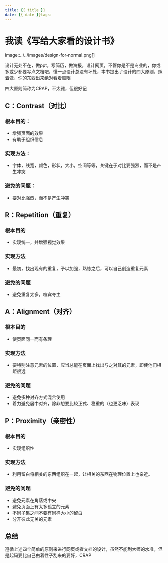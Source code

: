 ```yaml
---
title: {{ title }}
date: {{ date }}tags:
---
```

# 我读《写给大家看的设计书》

image::../../images/design-for-normal.png[]

设计无处不在，做ppt，写简历，做海报，设计网页，不管你是不是专业的，你或多或少都要写点文档吧，懂一点设计总没有坏处，本书提出了设计的四大原则，照着做，你的东西出来绝对看着顺眼

四大原则简称为CRAP，不太雅，但很好记

## C：Contrast（对比）

### 根本目的：

* 增强页面的效果
* 有助于组织信息

### 实现方法：

* 字体，线宽，颜色，形状，大小，空间等等，关键在于对比要强烈，而不是产生冲突

### 避免的问题：

* 要对比强烈，而不是产生冲突

## R：Repetition（重复）

### 根本目的

* 实现统一，并增强视觉效果

### 实现方法

* 最初，找出现有的重复，予以加强，熟练之后，可以自己创造重复元素

### 避免的问题

* 避免重复太多，喧宾夺主

## A：Alignment（对齐）

### 根本目的

* 使页面同一而有条理

### 实现方法

* 要特别注意元素的位置，应当总能在页面上找出与之对其的元素，即使他们相距很远

### 避免的问题

* 避免多种对齐方式混合使用
* 着力避免居中对齐，除非想要比较正式、稳重的（也更乏味）表现

## P：Proximity（亲密性）

### 根本目的

* 实现组织性

### 实现方法

* 利用留白将相关的东西组织在一起，让相关的东西在物理位置上也亲近。

### 避免的问题

* 避免元素在角落或中央
* 避免页面上有太多孤立的元素
* 不同子集之间不要有同样大小的留白
* 分开彼此无关的元素

## 总结

遵循上述四个简单的原则来进行网页或者文档的设计，虽然不能到大师的水准，但是起码要比自己由着性子乱来的要好，CRAP
